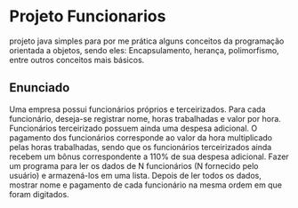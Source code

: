 # Projeto Funcionarios
projeto java simples para por me prática alguns conceitos da programação orientada a objetos, sendo eles: Encapsulamento, herança, polimorfismo, entre outros conceitos mais básicos.

## Enunciado
Uma empresa possui funcionários próprios e terceirizados. Para cada  funcionário, deseja-se registrar nome, horas trabalhadas e valor por hora. Funcionários terceirizado possuem ainda uma despesa adicional. O pagamento dos funcionários corresponde ao valor da hora multiplicado pelas horas trabalhadas, sendo que os funcionários terceirizados ainda recebem um bônus correspondente a 110% de sua despesa adicional. Fazer um programa para ler os dados de N funcionários (N fornecido pelo usuário) e armazená-los em uma lista. Depois de ler todos os dados, mostrar nome e pagamento de cada funcionário na mesma ordem em que foram digitados. 
